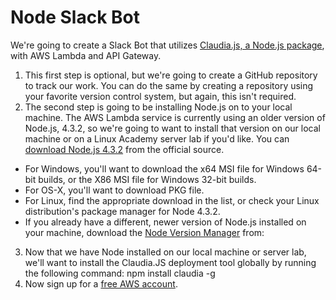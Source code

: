 # Node Slack Bot

We're going to create a Slack Bot that utilizes [Claudia.js, a Node.js package](https://claudiajs.com/), with AWS Lambda and API Gateway.

1. This first step is optional, but we're going to create a GitHub repository to track our work. You can do the same by creating a repository using your favorite version control system, but again, this isn't required.
2. The second step is going to be installing Node.js on to your local machine. The AWS Lambda service is currently using an older version of Node.js, 4.3.2, so we're going to want to install that version on our local machine or on a Linux Academy server lab if you'd like. You can [download Node.js 4.3.2](https://nodejs.org/download/release/v4.3.2/) from the official source.
 * For Windows, you'll want to download the x64 MSI file for Windows 64-bit builds, or the X86 MSI file for Windows 32-bit builds.
 * For OS-X, you'll want to download PKG file.
 * For Linux, find the appropriate download in the list, or check your Linux distribution's package manager for Node 4.3.2.
 * If you already have a different, newer version of Node.js installed on your machine, download the [Node Version Manager](https://github.com/creationix/nvm/blob/master/README.markdown) from:
3. Now that we have Node installed on our local machine or server lab, we'll want to install the Claudia.JS deployment tool globally by running the following command: npm install claudia -g
4. Now sign up for a [free AWS account](https://aws.amazon.com/).
